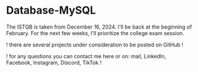 # Database-MySQL
The ISTQB is taken from December 16, 2024. I'll be back at the beginning of February. For the next few weeks, I'll prioritize the college exam session.

! there are several projects under consideration to be posted on GitHub !
 
! for any questions you can contact me here or on: mail, LinkedIn, Facebook, Instagram, Discord, TikTok ! 
